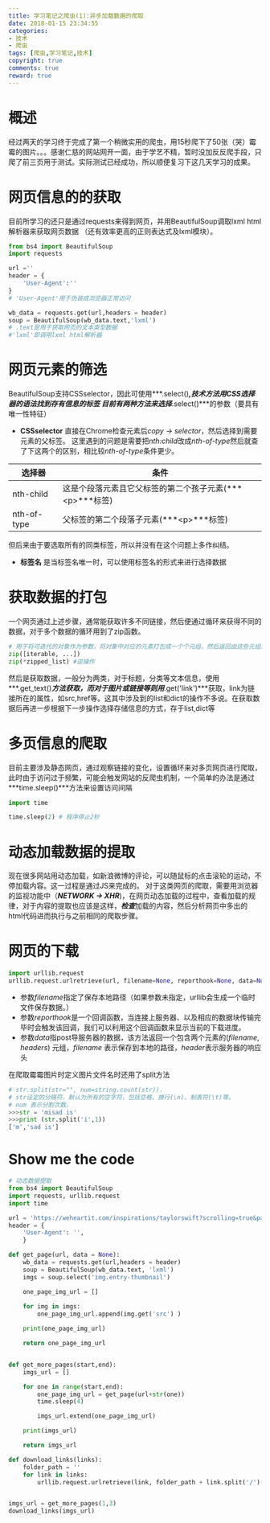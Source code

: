 ```yaml
---
title: 学习笔记之爬虫(1):异步加载数据的爬取
date: 2018-01-15 23:34:55
categories: 
- 技术
- 爬虫
tags: [爬虫,学习笔记,技术]
copyright: true
comments: true
reward: true
---
```


# 概述

经过两天的学习终于完成了第一个稍微实用的爬虫，用15秒爬下了50张（哭）霉霉的图片。。。感谢仁慈的网站网开一面，由于学艺不精，暂时没加反反爬手段，只爬了前三页用于测试。实际测试已经成功，所以顺便复习下这几天学习的成果。
<!-- more -->
# 网页信息的的获取

目前所学习的还只是通过requests来得到网页，并用BeautifulSoup调取lxml html解析器来获取网页数据 （还有效率更高的正则表达式及lxml模块）。
```python
from bs4 import BeautifulSoup
import requests

url =''
header = {
    'User-Agent':''
}
# 'User-Agent'用于伪装成浏览器正常访问

wb_data = requests.get(url,headers = header)
soup = BeautifulSoup(wb_data.text,'lxml')
# .text是用于获取网页的文本类型数据
#'lxml'即调用lxml html解析器
```
# 网页元素的筛选

BeautifulSoup支持CSSselector，因此可使用***.select()***,技术方法用CSS选择器的语法找到存有信息的标签
目前有两种方法来选择***.select()***的参数（要具有唯一性特征）

* **CSSselector** 
  直接在Chrome检查元素后*copy -> selector*，然后选择到需要元素的父标签。
  这里遇到的问题是需要把*nth:child*改成*nth-of-type*然后就查了下这两个的区别，相比较*nth-of-type*条件更少。

| 选择器         | 条件                                |
| ----------- | --------------------------------- |
| nth-child   | 这是个段落元素且它父标签的第二个孩子元素(***\<p\>***标签) |
| nth-of-type | 父标签的第二个段落子元素(***\<p\>***标签)         |

但后来由于要选取所有的同类标签，所以并没有在这个问题上多作纠结。

* **标签名** 
  是当标签名唯一时，可以使用标签名的形式来进行选择数据

# 获取数据的打包

一个网页通过上述步骤，通常能获取许多不同链接，然后便通过循环来获得不同的数据，对于多个数据的循环用到了zip函数。
```python
# 用于将可迭代的对象作为参数，将对象中对应的元素打包成一个个元组，然后返回由这些元组组成的列表。如果各个迭代器的元素个数不一致，则返回列表长度与最短的对象相同。
zip([iterable, ...])
zip(*zipped_list) #逆操作
```

然后是获取数据，一般分为两类，对于标题，分类等文本信息，使用***.get_text()***方法获取，而对于图片或链接等则用***.get('link')***获取，link为链接所在的属性，如src,href等。这其中涉及到的list和dict的操作不多说。在获取数据后再进一步根据下一步操作选择存储信息的方式，存于list,dict等

# 多页信息的爬取

目前主要涉及静态网页，通过观察链接的变化，设置循环来对多页网页进行爬取，此时由于访问过于频繁，可能会触发网站的反爬虫机制，一个简单的办法是通过***time.sleep()***方法来设置访问间隔

```python
import time

time.sleep(2) # 程序停止2秒
```

# 动态加载数据的提取

现在很多网站用动态加载，如新浪微博的评论，可以随鼠标的点击滚轮的运动，不停加载内容。这一过程是通过JS来完成的。
对于这类网页的爬取，需要用浏览器的监视功能中（***NETWORK -> XHR***)，在网页动态加载的过程中，查看加载的规律，对于内容的提取也应该是这样，***检查***加载的内容，然后分析网页中多出的html代码进而执行与之前相同的爬取步骤。

# 网页的下载

```python
import urllib.request
urllib.request.urlretrieve(url, filename=None, reporthook=None, data=None)
```

* 参数*filename*指定了保存本地路径（如果参数未指定，urllib会生成一个临时文件保存数据。）
* 参数*reporthook*是一个回调函数，当连接上服务器、以及相应的数据块传输完毕时会触发该回调，我们可以利用这个回调函数来显示当前的下载进度。
* 参数*data*指post导服务器的数据，该方法返回一个包含两个元素的(*filename*, *headers*) 元组，*filename* 表示保存到本地的路径，*header*表示服务器的响应头

在爬取霉霉图片时定义图片文件名时还用了split方法

```python
# str.split(str="", num=string.count(str)).
# str设定的分隔符，默认为所有的空字符，包括空格、换行(\n)、制表符(\t)等。
# num 表示分割次数。
>>>str = 'misad is'
>>>print (str.split('i',1))
['m','sad is']
```

# Show me the code

```python
# 动态数据提取
from bs4 import BeautifulSoup
import requests, urllib.request
import time

url = 'https://weheartit.com/inspirations/taylorswift?scrolling=true&page='
header = {
    'User-Agent': '',
    }

def get_page(url, data = None):
    wb_data = requests.get(url,headers = header)
    soup = BeautifulSoup(wb_data.text, 'lxml')
    imgs = soup.select('img.entry-thumbnail')

    one_page_img_url = []
    
    for img in imgs:
        one_page_img_url.append(img.get('src') )

    print(one_page_img_url)

    return one_page_img_url


def get_more_pages(start,end):
    imgs_url = []

    for one in range(start,end):
        one_page_img_url = get_page(url+str(one))
        time.sleep(4)

        imgs_url.extend(one_page_img_url)

    print(imgs_url)

    return imgs_url

def download_links(links):
    folder_path = ''
    for link in links:
        urllib.request.urlretrieve(link, folder_path + link.split('/')[-2] + link.split('/')[-1])


imgs_url = get_more_pages(1,3)
download_links(imgs_url)

```

